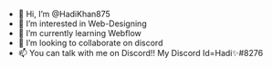 - 👋 Hi, I’m @HadiKhan875
- 👀 I’m interested in Web-Designing
- 🌱 I’m currently learning Webflow
- 💞️ I’m looking to collaborate on discord
- 📫 You can talk with me on Discord!! My Discord Id=Hadi✨#8276

<!---
HadiKhan875/HadiKhan875 is a ✨ special ✨ repository because its `README.md` (this file) appears on your GitHub profile.
You can click the Preview link to take a look at your changes.
--->
